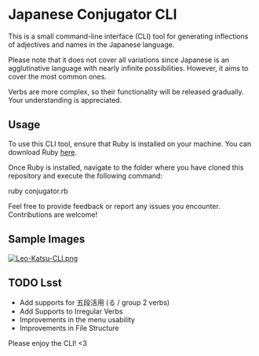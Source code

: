 # Japanese Conjugator CLI

This is a small command-line interface (CLI) tool for generating inflections of adjectives and names in the Japanese language.

Please note that it does not cover all variations since Japanese is an agglutinative language with nearly infinite possibilities. However, it aims to cover the most common ones.

Verbs are more complex, so their functionality will be released gradually. Your understanding is appreciated.

## Usage

To use this CLI tool, ensure that Ruby is installed on your machine. You can download Ruby [here](https://www.ruby-lang.org).

Once Ruby is installed, navigate to the folder where you have cloned this repository and execute the following command:

ruby conjugator.rb

Feel free to provide feedback or report any issues you encounter. Contributions are welcome!

## Sample Images

[![Leo-Katsu-CLI.png](https://i.postimg.cc/J4V99W3B/Leo-Katsu-CLI.png)](https://postimg.cc/RqdsHyDM)

## TODO Lsst

- Add supports for 五段活用 (る / group 2 verbs)
- Add Supports to Irregular Verbs
- Improvements in the menu usability
- Improvements in File Structure

Please enjoy the CLI! <3
